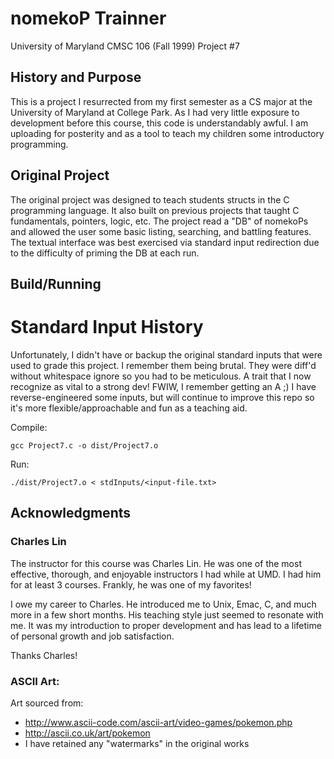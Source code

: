 # nomekoP Trainner

University of Maryland CMSC 106 (Fall 1999) Project \#7

## History and Purpose
This is a project I resurrected from my first semester as a CS major at the University of Maryland at College Park.  As I had very little exposure to development before this course, this code is understandably awful.  I am uploading for posterity and as a tool to teach my children some introductory programming.

## Original Project

The original project was designed to teach students structs in the C programming language.  It also built on previous projects that taught C fundamentals, pointers, logic, etc.  The project read a "DB" of nomekoPs and allowed the user some basic listing, searching, and battling features.  The textual interface was best exercised via standard input redirection due to the difficulty of priming the DB at each run.

## Build/Running

# Standard Input History
Unfortunately, I didn't have or backup the original standard inputs that were used to grade this project.  I remember them being brutal.  They were diff'd without whitespace ignore so you had to be meticulous.  A trait that I now recognize as vital to a strong dev!  FWIW, I remember getting an A ;)  I have reverse-engineered some inputs, but will continue to improve this repo so it's more flexible/approachable and fun as a teaching aid.

Compile:

`gcc Project7.c -o dist/Project7.o`

Run:

`./dist/Project7.o < stdInputs/<input-file.txt>`

## Acknowledgments

### Charles Lin

The instructor for this course was Charles Lin.  He was one of the most effective, thorough, and enjoyable instructors I had while at UMD.  I had him for at least 3 courses.  Frankly, he was one of my favorites!

I owe my career to Charles.  He introduced me to Unix, Emac, C, and much more in a few short months.  His teaching style just seemed to resonate with me. It was my introduction to proper development and has lead to a lifetime of personal growth and job satisfaction.

Thanks Charles!

### ASCII Art:

Art sourced from:
* http://www.ascii-code.com/ascii-art/video-games/pokemon.php
* http://ascii.co.uk/art/pokemon
* I have retained any "watermarks" in the original works

